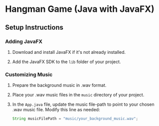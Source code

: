 # Hangman Game (Java with JavaFX)

## Setup Instructions

### Adding JavaFX

1. Download and install JavaFX if it's not already installed.

2. Add the JavaFX SDK to the `lib` folder of your project.

### Customizing Music

1. Prepare the background music in .wav format.

2. Place your .wav music files in the `music` directory of your project.

3. In the `App.java` file, update the music file-path to point to your chosen .wav music file. Modify this line as needed:

   ```java
   String musicFilePath = "music/your_background_music.wav";
